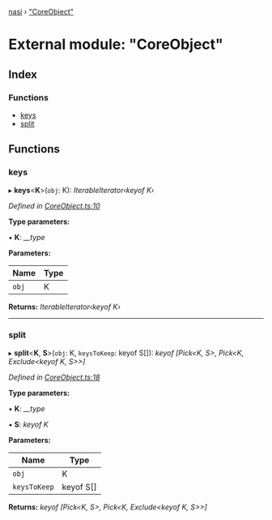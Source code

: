 [nasi](../globals.md) › ["CoreObject"](_coreobject_.md)

# External module: "CoreObject"

## Index

### Functions

* [keys](_coreobject_.md#keys)
* [split](_coreobject_.md#split)

## Functions

###  keys

▸ **keys**<**K**>(`obj`: K): *IterableIterator‹keyof K›*

*Defined in [CoreObject.ts:10](https://github.com/diaozheng999/nasi/blob/5f965cb/src/CoreObject.ts#L10)*

**Type parameters:**

▪ **K**: *__type*

**Parameters:**

Name | Type |
------ | ------ |
`obj` | K |

**Returns:** *IterableIterator‹keyof K›*

___

###  split

▸ **split**<**K**, **S**>(`obj`: K, `keysToKeep`: keyof S[]): *keyof [Pick<K, S>, Pick<K, Exclude<keyof K, S>>]*

*Defined in [CoreObject.ts:18](https://github.com/diaozheng999/nasi/blob/5f965cb/src/CoreObject.ts#L18)*

**Type parameters:**

▪ **K**: *__type*

▪ **S**: *keyof K*

**Parameters:**

Name | Type |
------ | ------ |
`obj` | K |
`keysToKeep` | keyof S[] |

**Returns:** *keyof [Pick<K, S>, Pick<K, Exclude<keyof K, S>>]*
